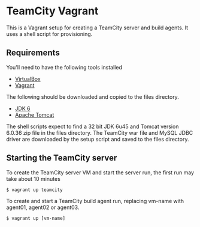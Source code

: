# TeamCity Vagrant

This is a Vagrant setup for creating a TeamCity server and build agents. It uses a shell script for provisioning.

## Requirements

You'll need to have the following tools installed

* [VirtualBox](https://www.virtualbox.org/wiki/Downloads)
* [Vagrant](http://vagrantup.com/)

The following should be downloaded and copied to the files directory.

* [JDK 6](http://www.oracle.com/technetwork/java/javasebusiness/downloads/java-archive-downloads-javase6-419409.html)
* [Apache Tomcat](http://tomcat.apache.org/download-60.cgi)

The shell scripts expect to find a 32 bit JDK 6u45 and  Tomcat version 6.0.36 zip file in the files directory.
The TeamCity war file and MySQL JDBC driver are downloaded by the setup script and saved to the files directory.

## Starting the TeamCity server

To create the TeamCity server VM and start the server run, the first run may take about 10 minutes

    $ vagrant up teamcity

To create and start a TeamCity build agent run, replacing vm-name with agent01, agent02 or agent03.

    $ vagrant up [vm-name]
